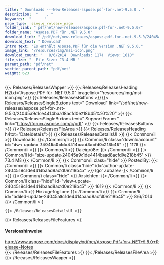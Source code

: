 ```yaml
---
title: " Downloads ---New-Releases-aspose.pdf-for-.net-9.5.0 . "
description:  "    . " 
keywords:  "    . " 
page_type:  single_release_page
folder_link: " pdf/net/new-releases/aspose.pdf-for-.net-9.5.0/"
folder_name: "Aspose.PDF für .NET 9.5.0"
download_link: " /pdf/net/new-releases/aspose.pdf-for-.net-9.5.0/24045a9c1de4414baad8acfd0e218b45"
download_text: " Download"
Intro_text: "Es enthält Aspose.PDF für die Version .NET 9.5.0."
image_link: "/resources/img/msi-icon.png"
download_count: "   8/6/2014  Downloads: 1178  Views: 1618"
file_size: "  File Size: 73.4 MB "
parent_path: "pdf/net"
section_parent_path: "pdf/net"
weight: 623
---
```


{{< Releases/ReleasesWapper >}}
  {{< Releases/ReleasesHeading H2txt="Aspose.PDF für .NET 9.5.0" imagelink="/resources/img/msi-icon.png">}}
  {{< Releases/ReleasesButtons >}}
    {{< Releases/ReleasesSingleButtons text=" Download" link="/pdf/net/new-releases/aspose.pdf-for-.net-9.5.0/24045a9c1de4414baad8acfd0e218b45%20%20" >}}
    {{< Releases/ReleasesSingleButtons text=" Support Forum " link="https://forum.aspose.com/c/pdf" >}}
  {{< Releases/ReleasesButtons >}}
  {{< Releases/ReleasesFileArea >}}
    {{< Releases/ReleasesHeading h4txt="Dateidetails">}}
    {{< Releases/ReleasesDetailsUl >}}
            {{< Common/li >}} Downloads: {{< /Common/li >}}
      {{< Common/li class="downloadcount" id="dwn-update-24045a9c1de4414baad8acfd0e218b45" >}} 1178 {{< /Common/li >}}
      {{< Common/li >}} Dateigröße: {{< /Common/li >}}
      {{< Common/li id="size-update-24045a9c1de4414baad8acfd0e218b45" >}} 73.4 MB {{< /Common/li >}} 
      {{< Common/li  class="hide" >}} Posted By: {{< /Common/li >}} 
      {{< Common/li class="hide" id="author-update-24045a9c1de4414baad8acfd0e218b45" >}} Igor Zubarev {{< /Common/li >}}
      {{< Common/li class="hide" >}} Ansichten: {{< /Common/li >}}
      {{< Common/li class="hide" id="view-update-24045a9c1de4414baad8acfd0e218b45" >}} 1619 {{< /Common/li >}}
      {{< Common/li >}} Hinzugefügt am: {{< /Common/li >}}
      {{< Common/li id="added-update-24045a9c1de4414baad8acfd0e218b45" >}} 8/6/2014 {{< /Common/li >}} 

    {{< /Releases/ReleasesDetailsUl >}}

  {{< Releases/ReleasesFileFeatures >}}
      <h4>Versionshinweise</h4><div> <a href="http://www.aspose.com/docs/display/pdfnet/Aspose.Pdf+for+.NET+9.5.0+Release+Notes">http://www.aspose.com/docs/display/pdfnet/Aspose.Pdf+for+.NET+9.5.0+Release+Notes</a></div>
  {{< /Releases/ReleasesFileFeatures >}}
 {{< /Releases/ReleasesFileArea >}}
{{< /Releases/ReleasesWapper >}}



